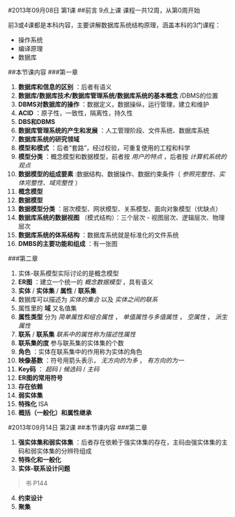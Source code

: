 #2013年09月08日 第1课
##前言
9点上课  课程一共12周，从第0周开始

前3或4课都是本科内容，主要讲解数据库系统结构原理，涵盖本科的3门课程：
* 操作系统
* 编译原理
* 数据库

##本节课内容
###第一章
1. **数据库和信息的区别** ：后者有语义
2. **数据库/数据库技术/数据库管理系统/数据库系统的基本概念** /DBMS的位置
3. **DBMS对数据库的操作** ：数据定义，数据操纵，运行管理，建立和维护 
4. **ACID** ：原子性，一致性，隔离性，持久性
5. **DBS和DBMS** 
5. **数据库管理系统的产生和发展** ：人工管理阶段、文件系统、数据库系统
6. **数据库系统的研究领域** 
7. **模型和模式** ：后者“套路”，经过校验，可重复使用的工程和科学
8. **模型分类** ：概念模型和数据模型，前者按 *用户的特点* ，后者按 *计算机系统的观点* 
9. **数据模型的组成要素** :数据结构、数据操作、数据约束条件（ *参照完整性、实体完整性、域完整性* ）
10. **概念模型** 
11. **数据模型** 
12. **数据模型分类** ：层次模型、网状模型、关系模型、面向对象模型（优缺点）
13. **数据库系统的数据视图** （模式结构）：三个层次 - 视图层次、逻辑层次、物理层次
14. **数据库系统的体系结构** ：数据库系统就是标准化的文件系统
15. **DMBS的主要功能和组成** ：有一张图

###第二章
1. 实体-联系模型实际讨论的是概念模型
2. **ER图** ：建立一个统一的 *概念数据模型* ，具有语义
3. **实体** / **实体集** / **属性** / **联系集** 
4. 数据库可以描述为 *实体的集合* 以及 *实体之间的联系*
5. 属性里的 **域** 又名值集
6. **属性类型** 分为 *简单属性和组合属性* ， *单值属性与多值属性* ， *空属性* ， *派生属性* 
7. **联系** / **联系集**   *联系中的属性称为描述性属性*
8. **联系集的度** 参与联系集的实体集的个数
9. **角色**  ：实体在联系集中的作用称为实体的角色
10. **映像基数** ：符号用箭头表示， *无方向的为多* ， *有方向的为一* 
11. **Key码** ： *超码* / *候选码* / *主码*  
12. **ER图的常用符号** 
13. **存在依赖** 
14. **弱实体集**
15. **特殊化** ISA
16. **概括（一般化）和属性继承** 

#2013年09月14日 第2课
##本节课内容
###第二章
1. **强实体集和弱实体集**  ：后者存在依赖于强实体集的存在，主码由强实体集的主码和弱实体集的分辨符组成
2. **特殊化和一般化** 
3. **实体-联系设计问题**  

> 书 P144

4. **约束设计** 
5. **聚集** 

